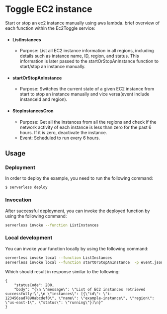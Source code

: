 # Toggle EC2 instance 
Start or stop an ec2 instance manually using aws lambda.
brief overview of each function within the Ec2Toggle service:

- #### ListInstances
    - Purpose: List all EC2 instance information in all regions, including details such as instance name, ID, region, and status. This information is later passed to the startOrStopAnInstance  function to start/stop an instance manually.

- #### startOrStopAnInstance 
    - Purpose: Switches the current state of a given EC2 instance from start to stop  an instance manually and vice versa(event include instanceId and region).

- #### StopInstancesCron
    - Purpose: Get all the instances from all the regions and check if the network activity of each instance is less than zero for the past 6 hours. If it is zero, deactivate the instance.
    - Event: Scheduled to run every 6 hours.

## Usage

### Deployment

In order to deploy the example, you need to run the following command:

```
$ serverless deploy
```

### Invocation

After successful deployment, you can invoke the deployed function by using the following command:

```bash
serverless invoke --function ListInstances
```

### Local development

You can invoke your function locally by using the following command:

```bash
serverless invoke local --function ListInstances
serverless invoke local --function startOrStopAnInstance  -p event.json
```

Which should result in response similar to the following:

```
{
    "statusCode": 200,
    "body": "{\n \"message\": \"List of EC2 instances retrieved successfully!\",\n \"instances\": [{\"id\": \"i-123456sad7890abcdef0\", \"name\": \"example-instance\", \"region\": \"us-east-1\", \"status\": \"running\"}]\n}"
}

```
